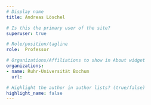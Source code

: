 ```yaml
---
# Display name
title: Andreas Löschel

# Is this the primary user of the site?
superuser: true

# Role/position/tagline
role:  Professor

# Organizations/Affiliations to show in About widget
organizations:
- name: Ruhr-Universität Bochum
  url: 

# Highlight the author in author lists? (true/false)
highlight_name: false
---
```

<br>
